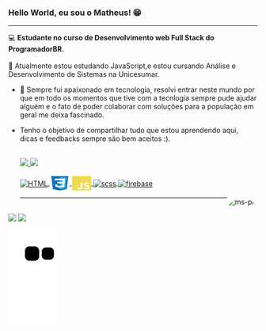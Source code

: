 ### Hello World, eu sou o Matheus! 😁
<hr>
 💻 <strong>Estudante no curso de Desenvolvimento web Full Stack do ProgramadorBR.</strong><br>
  <br>
 🤩 Atualmente estou estudando JavaScript,e estou cursando Análise e Desenvolvimento de Sistemas na Unicesumar.

- 💬 Sempre fui apaixonado em tecnologia, resolvi entrar neste mundo por que em todo os momentos que tive com a 
  tecnlogia sempre pude ajudar alguém e o fato de poder colaborar com soluções para a população em geral
  me deixa fascinado.
  
- Tenho o objetivo de compartilhar tudo que estou aprendendo aqui, dicas e feedbacks sempre são bem aceitos :).

  <div><br>
  <a href="https://github.com/MatheusSanteago">
  <img height="150em" src="https://github-readme-stats.vercel.app/api?username=matheussanteago&show_icons=true&theme=dark&include_all_commits=true&count_private=true"/>
  <img height="150em" src="https://github-readme-stats.vercel.app/api/top-langs/?username=matheussanteago&layout=compact&langs_count=7&theme=dark"/>
  </div>

  <div style="display: inline_block"><br>
  <img align="center" alt="HTML" height="30" width="40" src="https://cdn.jsdelivr.net/gh/devicons/devicon/icons/html5/html5-original.svg">
  <img align="center" alt="CSS" height="30" width="40" src="https://raw.githubusercontent.com/devicons/devicon/master/icons/css3/css3-original.svg">

  <img align="center" alt="Js" height="30" width="40" src="https://raw.githubusercontent.com/devicons/devicon/master/icons/javascript/javascript-plain.svg">
  
  <img align="center" alt="scss" height="30" width="40" src="https://cdn.jsdelivr.net/gh/devicons/devicon/icons/sass/sass-original.svg">
   
    <img align="center" alt="firebase" height="30" width="40" src="https://cdn.jsdelivr.net/gh/devicons/devicon/icons/firebase/firebase-plain.svg">
 
   
  <img align="right" alt="ms-pic" height="200" style="border-radius:50px;" src="https://i.pinimg.com/originals/80/2f/6b/802f6b55de54cec2eeacc6df2d7cb464.gif"><hr>
</div><br>
  <a href = "mailto:matheussanteago@gmail.com"><img src="https://img.shields.io/badge/Gmail-D14836?style=for-the-badge&logo=gmail&logoColor=white" target="_blank"></a>
  <a href="https://www.linkedin.com/in/matheus-santeago-443016226/" target="_blank"><img src="https://img.shields.io/badge/-LinkedIn-%230077B5?style=for-the-badge&logo=linkedin&logoColor=white" target="_blank"></a> 
 
 
![Snake animation](https://github.com/matheussanteago/matheussanteago/blob/output/github-contribution-grid-snake.svg)

